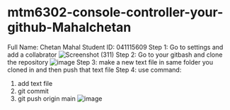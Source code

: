 # mtm6302-console-controller-your-github-Mahalchetan
Full Name: Chetan Mahal
Student ID: 041115609
Step 1: Go to settings and add a collabrator
![Screenshot (311)](https://github.com/Mahalchetan/mtm6302-console-controller-your-github-Mahalchetan/assets/133890393/c3ec1e16-a559-40d6-9344-4a64aeccdee6)
Step 2: Go to your gitbash and clone the repository
![image](https://github.com/Mahalchetan/mtm6302-console-controller-your-github-Mahalchetan/assets/133890393/99897fd2-bb89-439b-bc54-c7198929ec43)
Step 3: make a new text file in same folder you cloned in and then push that text file
Step 4: use command:
1. add text file
2. git commit
3. git push origin main
![image](https://github.com/Mahalchetan/mtm6302-console-controller-your-github-Mahalchetan/assets/133890393/549e26ac-75c4-451b-a09f-bf675a53f3b8)


